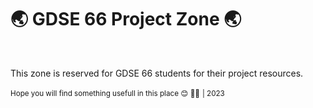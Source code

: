 <h1>🌏 GDSE 66 Project Zone 🌏</h1>
<br>
<p>This zone is reserved for GDSE 66 students for their project resources.</p>
<small>Hope you will find something usefull in this place 😊 ✌🏻</small>
<small>| 2023</small>
